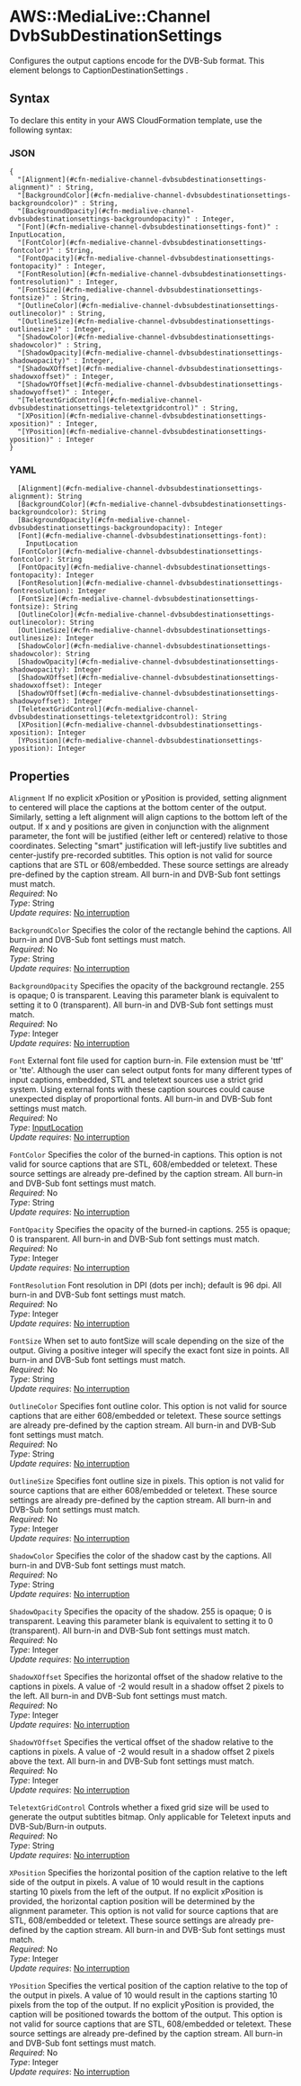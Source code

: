 # AWS::MediaLive::Channel DvbSubDestinationSettings<a name="aws-properties-medialive-channel-dvbsubdestinationsettings"></a>

Configures the output captions encode for the DVB\-Sub format\. This element belongs to CaptionDestinationSettings \.

## Syntax<a name="aws-properties-medialive-channel-dvbsubdestinationsettings-syntax"></a>

To declare this entity in your AWS CloudFormation template, use the following syntax:

### JSON<a name="aws-properties-medialive-channel-dvbsubdestinationsettings-syntax.json"></a>

```
{
  "[Alignment](#cfn-medialive-channel-dvbsubdestinationsettings-alignment)" : String,
  "[BackgroundColor](#cfn-medialive-channel-dvbsubdestinationsettings-backgroundcolor)" : String,
  "[BackgroundOpacity](#cfn-medialive-channel-dvbsubdestinationsettings-backgroundopacity)" : Integer,
  "[Font](#cfn-medialive-channel-dvbsubdestinationsettings-font)" : InputLocation,
  "[FontColor](#cfn-medialive-channel-dvbsubdestinationsettings-fontcolor)" : String,
  "[FontOpacity](#cfn-medialive-channel-dvbsubdestinationsettings-fontopacity)" : Integer,
  "[FontResolution](#cfn-medialive-channel-dvbsubdestinationsettings-fontresolution)" : Integer,
  "[FontSize](#cfn-medialive-channel-dvbsubdestinationsettings-fontsize)" : String,
  "[OutlineColor](#cfn-medialive-channel-dvbsubdestinationsettings-outlinecolor)" : String,
  "[OutlineSize](#cfn-medialive-channel-dvbsubdestinationsettings-outlinesize)" : Integer,
  "[ShadowColor](#cfn-medialive-channel-dvbsubdestinationsettings-shadowcolor)" : String,
  "[ShadowOpacity](#cfn-medialive-channel-dvbsubdestinationsettings-shadowopacity)" : Integer,
  "[ShadowXOffset](#cfn-medialive-channel-dvbsubdestinationsettings-shadowxoffset)" : Integer,
  "[ShadowYOffset](#cfn-medialive-channel-dvbsubdestinationsettings-shadowyoffset)" : Integer,
  "[TeletextGridControl](#cfn-medialive-channel-dvbsubdestinationsettings-teletextgridcontrol)" : String,
  "[XPosition](#cfn-medialive-channel-dvbsubdestinationsettings-xposition)" : Integer,
  "[YPosition](#cfn-medialive-channel-dvbsubdestinationsettings-yposition)" : Integer
}
```

### YAML<a name="aws-properties-medialive-channel-dvbsubdestinationsettings-syntax.yaml"></a>

```
  [Alignment](#cfn-medialive-channel-dvbsubdestinationsettings-alignment): String
  [BackgroundColor](#cfn-medialive-channel-dvbsubdestinationsettings-backgroundcolor): String
  [BackgroundOpacity](#cfn-medialive-channel-dvbsubdestinationsettings-backgroundopacity): Integer
  [Font](#cfn-medialive-channel-dvbsubdestinationsettings-font): 
    InputLocation
  [FontColor](#cfn-medialive-channel-dvbsubdestinationsettings-fontcolor): String
  [FontOpacity](#cfn-medialive-channel-dvbsubdestinationsettings-fontopacity): Integer
  [FontResolution](#cfn-medialive-channel-dvbsubdestinationsettings-fontresolution): Integer
  [FontSize](#cfn-medialive-channel-dvbsubdestinationsettings-fontsize): String
  [OutlineColor](#cfn-medialive-channel-dvbsubdestinationsettings-outlinecolor): String
  [OutlineSize](#cfn-medialive-channel-dvbsubdestinationsettings-outlinesize): Integer
  [ShadowColor](#cfn-medialive-channel-dvbsubdestinationsettings-shadowcolor): String
  [ShadowOpacity](#cfn-medialive-channel-dvbsubdestinationsettings-shadowopacity): Integer
  [ShadowXOffset](#cfn-medialive-channel-dvbsubdestinationsettings-shadowxoffset): Integer
  [ShadowYOffset](#cfn-medialive-channel-dvbsubdestinationsettings-shadowyoffset): Integer
  [TeletextGridControl](#cfn-medialive-channel-dvbsubdestinationsettings-teletextgridcontrol): String
  [XPosition](#cfn-medialive-channel-dvbsubdestinationsettings-xposition): Integer
  [YPosition](#cfn-medialive-channel-dvbsubdestinationsettings-yposition): Integer
```

## Properties<a name="aws-properties-medialive-channel-dvbsubdestinationsettings-properties"></a>

`Alignment`  <a name="cfn-medialive-channel-dvbsubdestinationsettings-alignment"></a>
If no explicit xPosition or yPosition is provided, setting alignment to centered will place the captions at the bottom center of the output\. Similarly, setting a left alignment will align captions to the bottom left of the output\. If x and y positions are given in conjunction with the alignment parameter, the font will be justified \(either left or centered\) relative to those coordinates\. Selecting "smart" justification will left\-justify live subtitles and center\-justify pre\-recorded subtitles\. This option is not valid for source captions that are STL or 608/embedded\. These source settings are already pre\-defined by the caption stream\. All burn\-in and DVB\-Sub font settings must match\.  
*Required*: No  
*Type*: String  
*Update requires*: [No interruption](https://docs.aws.amazon.com/AWSCloudFormation/latest/UserGuide/using-cfn-updating-stacks-update-behaviors.html#update-no-interrupt)

`BackgroundColor`  <a name="cfn-medialive-channel-dvbsubdestinationsettings-backgroundcolor"></a>
Specifies the color of the rectangle behind the captions\. All burn\-in and DVB\-Sub font settings must match\.  
*Required*: No  
*Type*: String  
*Update requires*: [No interruption](https://docs.aws.amazon.com/AWSCloudFormation/latest/UserGuide/using-cfn-updating-stacks-update-behaviors.html#update-no-interrupt)

`BackgroundOpacity`  <a name="cfn-medialive-channel-dvbsubdestinationsettings-backgroundopacity"></a>
Specifies the opacity of the background rectangle\. 255 is opaque; 0 is transparent\. Leaving this parameter blank is equivalent to setting it to 0 \(transparent\)\. All burn\-in and DVB\-Sub font settings must match\.  
*Required*: No  
*Type*: Integer  
*Update requires*: [No interruption](https://docs.aws.amazon.com/AWSCloudFormation/latest/UserGuide/using-cfn-updating-stacks-update-behaviors.html#update-no-interrupt)

`Font`  <a name="cfn-medialive-channel-dvbsubdestinationsettings-font"></a>
External font file used for caption burn\-in\. File extension must be 'ttf' or 'tte'\. Although the user can select output fonts for many different types of input captions, embedded, STL and teletext sources use a strict grid system\. Using external fonts with these caption sources could cause unexpected display of proportional fonts\. All burn\-in and DVB\-Sub font settings must match\.  
*Required*: No  
*Type*: [InputLocation](aws-properties-medialive-channel-inputlocation.md)  
*Update requires*: [No interruption](https://docs.aws.amazon.com/AWSCloudFormation/latest/UserGuide/using-cfn-updating-stacks-update-behaviors.html#update-no-interrupt)

`FontColor`  <a name="cfn-medialive-channel-dvbsubdestinationsettings-fontcolor"></a>
Specifies the color of the burned\-in captions\. This option is not valid for source captions that are STL, 608/embedded or teletext\. These source settings are already pre\-defined by the caption stream\. All burn\-in and DVB\-Sub font settings must match\.  
*Required*: No  
*Type*: String  
*Update requires*: [No interruption](https://docs.aws.amazon.com/AWSCloudFormation/latest/UserGuide/using-cfn-updating-stacks-update-behaviors.html#update-no-interrupt)

`FontOpacity`  <a name="cfn-medialive-channel-dvbsubdestinationsettings-fontopacity"></a>
Specifies the opacity of the burned\-in captions\. 255 is opaque; 0 is transparent\. All burn\-in and DVB\-Sub font settings must match\.  
*Required*: No  
*Type*: Integer  
*Update requires*: [No interruption](https://docs.aws.amazon.com/AWSCloudFormation/latest/UserGuide/using-cfn-updating-stacks-update-behaviors.html#update-no-interrupt)

`FontResolution`  <a name="cfn-medialive-channel-dvbsubdestinationsettings-fontresolution"></a>
Font resolution in DPI \(dots per inch\); default is 96 dpi\. All burn\-in and DVB\-Sub font settings must match\.  
*Required*: No  
*Type*: Integer  
*Update requires*: [No interruption](https://docs.aws.amazon.com/AWSCloudFormation/latest/UserGuide/using-cfn-updating-stacks-update-behaviors.html#update-no-interrupt)

`FontSize`  <a name="cfn-medialive-channel-dvbsubdestinationsettings-fontsize"></a>
When set to auto fontSize will scale depending on the size of the output\. Giving a positive integer will specify the exact font size in points\. All burn\-in and DVB\-Sub font settings must match\.  
*Required*: No  
*Type*: String  
*Update requires*: [No interruption](https://docs.aws.amazon.com/AWSCloudFormation/latest/UserGuide/using-cfn-updating-stacks-update-behaviors.html#update-no-interrupt)

`OutlineColor`  <a name="cfn-medialive-channel-dvbsubdestinationsettings-outlinecolor"></a>
Specifies font outline color\. This option is not valid for source captions that are either 608/embedded or teletext\. These source settings are already pre\-defined by the caption stream\. All burn\-in and DVB\-Sub font settings must match\.  
*Required*: No  
*Type*: String  
*Update requires*: [No interruption](https://docs.aws.amazon.com/AWSCloudFormation/latest/UserGuide/using-cfn-updating-stacks-update-behaviors.html#update-no-interrupt)

`OutlineSize`  <a name="cfn-medialive-channel-dvbsubdestinationsettings-outlinesize"></a>
Specifies font outline size in pixels\. This option is not valid for source captions that are either 608/embedded or teletext\. These source settings are already pre\-defined by the caption stream\. All burn\-in and DVB\-Sub font settings must match\.  
*Required*: No  
*Type*: Integer  
*Update requires*: [No interruption](https://docs.aws.amazon.com/AWSCloudFormation/latest/UserGuide/using-cfn-updating-stacks-update-behaviors.html#update-no-interrupt)

`ShadowColor`  <a name="cfn-medialive-channel-dvbsubdestinationsettings-shadowcolor"></a>
Specifies the color of the shadow cast by the captions\. All burn\-in and DVB\-Sub font settings must match\.  
*Required*: No  
*Type*: String  
*Update requires*: [No interruption](https://docs.aws.amazon.com/AWSCloudFormation/latest/UserGuide/using-cfn-updating-stacks-update-behaviors.html#update-no-interrupt)

`ShadowOpacity`  <a name="cfn-medialive-channel-dvbsubdestinationsettings-shadowopacity"></a>
Specifies the opacity of the shadow\. 255 is opaque; 0 is transparent\. Leaving this parameter blank is equivalent to setting it to 0 \(transparent\)\. All burn\-in and DVB\-Sub font settings must match\.  
*Required*: No  
*Type*: Integer  
*Update requires*: [No interruption](https://docs.aws.amazon.com/AWSCloudFormation/latest/UserGuide/using-cfn-updating-stacks-update-behaviors.html#update-no-interrupt)

`ShadowXOffset`  <a name="cfn-medialive-channel-dvbsubdestinationsettings-shadowxoffset"></a>
Specifies the horizontal offset of the shadow relative to the captions in pixels\. A value of \-2 would result in a shadow offset 2 pixels to the left\. All burn\-in and DVB\-Sub font settings must match\.  
*Required*: No  
*Type*: Integer  
*Update requires*: [No interruption](https://docs.aws.amazon.com/AWSCloudFormation/latest/UserGuide/using-cfn-updating-stacks-update-behaviors.html#update-no-interrupt)

`ShadowYOffset`  <a name="cfn-medialive-channel-dvbsubdestinationsettings-shadowyoffset"></a>
Specifies the vertical offset of the shadow relative to the captions in pixels\. A value of \-2 would result in a shadow offset 2 pixels above the text\. All burn\-in and DVB\-Sub font settings must match\.  
*Required*: No  
*Type*: Integer  
*Update requires*: [No interruption](https://docs.aws.amazon.com/AWSCloudFormation/latest/UserGuide/using-cfn-updating-stacks-update-behaviors.html#update-no-interrupt)

`TeletextGridControl`  <a name="cfn-medialive-channel-dvbsubdestinationsettings-teletextgridcontrol"></a>
Controls whether a fixed grid size will be used to generate the output subtitles bitmap\. Only applicable for Teletext inputs and DVB\-Sub/Burn\-in outputs\.  
*Required*: No  
*Type*: String  
*Update requires*: [No interruption](https://docs.aws.amazon.com/AWSCloudFormation/latest/UserGuide/using-cfn-updating-stacks-update-behaviors.html#update-no-interrupt)

`XPosition`  <a name="cfn-medialive-channel-dvbsubdestinationsettings-xposition"></a>
Specifies the horizontal position of the caption relative to the left side of the output in pixels\. A value of 10 would result in the captions starting 10 pixels from the left of the output\. If no explicit xPosition is provided, the horizontal caption position will be determined by the alignment parameter\. This option is not valid for source captions that are STL, 608/embedded or teletext\. These source settings are already pre\-defined by the caption stream\. All burn\-in and DVB\-Sub font settings must match\.  
*Required*: No  
*Type*: Integer  
*Update requires*: [No interruption](https://docs.aws.amazon.com/AWSCloudFormation/latest/UserGuide/using-cfn-updating-stacks-update-behaviors.html#update-no-interrupt)

`YPosition`  <a name="cfn-medialive-channel-dvbsubdestinationsettings-yposition"></a>
Specifies the vertical position of the caption relative to the top of the output in pixels\. A value of 10 would result in the captions starting 10 pixels from the top of the output\. If no explicit yPosition is provided, the caption will be positioned towards the bottom of the output\. This option is not valid for source captions that are STL, 608/embedded or teletext\. These source settings are already pre\-defined by the caption stream\. All burn\-in and DVB\-Sub font settings must match\.  
*Required*: No  
*Type*: Integer  
*Update requires*: [No interruption](https://docs.aws.amazon.com/AWSCloudFormation/latest/UserGuide/using-cfn-updating-stacks-update-behaviors.html#update-no-interrupt)